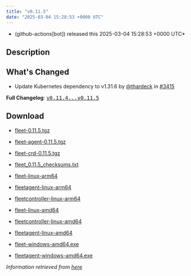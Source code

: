 ```yaml
---
title: "v0.11.5"
date: "2025-03-04 15:28:53 +0000 UTC"
---
```



* (github-actions[bot]) released this 2025-03-04 15:28:53 +0000 UTC*



## Description


<h2>What's Changed</h2>
<ul>
<li>Update Kubernetes dependency to v1.31.6 by <a class="user-mention notranslate" data-hovercard-type="user" data-hovercard-url="/users/thardeck/hovercard" data-octo-click="hovercard-link-click" data-octo-dimensions="link_type:self" href="https://github.com/thardeck">@thardeck</a> in <a class="issue-link js-issue-link" data-error-text="Failed to load title" data-id="2893703865" data-permission-text="Title is private" data-url="https://github.com/rancher/fleet/issues/3415" data-hovercard-type="pull_request" data-hovercard-url="/rancher/fleet/pull/3415/hovercard" href="https://github.com/rancher/fleet/pull/3415">#3415</a></li>
</ul>
<p><strong>Full Changelog</strong>: <a class="commit-link" href="https://github.com/rancher/fleet/compare/v0.11.4...v0.11.5"><tt>v0.11.4...v0.11.5</tt></a></p>



## Download


* [fleet-0.11.5.tgz](https://github.com/rancher/fleet/releases/download/v0.11.5/fleet-0.11.5.tgz)

* [fleet-agent-0.11.5.tgz](https://github.com/rancher/fleet/releases/download/v0.11.5/fleet-agent-0.11.5.tgz)

* [fleet-crd-0.11.5.tgz](https://github.com/rancher/fleet/releases/download/v0.11.5/fleet-crd-0.11.5.tgz)

* [fleet_0.11.5_checksums.txt](https://github.com/rancher/fleet/releases/download/v0.11.5/fleet_0.11.5_checksums.txt)

* [fleet-linux-arm64](https://github.com/rancher/fleet/releases/download/v0.11.5/fleet-linux-arm64)

* [fleetagent-linux-arm64](https://github.com/rancher/fleet/releases/download/v0.11.5/fleetagent-linux-arm64)

* [fleetcontroller-linux-arm64](https://github.com/rancher/fleet/releases/download/v0.11.5/fleetcontroller-linux-arm64)

* [fleet-linux-amd64](https://github.com/rancher/fleet/releases/download/v0.11.5/fleet-linux-amd64)

* [fleetcontroller-linux-amd64](https://github.com/rancher/fleet/releases/download/v0.11.5/fleetcontroller-linux-amd64)

* [fleetagent-linux-amd64](https://github.com/rancher/fleet/releases/download/v0.11.5/fleetagent-linux-amd64)

* [fleet-windows-amd64.exe](https://github.com/rancher/fleet/releases/download/v0.11.5/fleet-windows-amd64.exe)

* [fleetagent-windows-amd64.exe](https://github.com/rancher/fleet/releases/download/v0.11.5/fleetagent-windows-amd64.exe)




*Information retrieved from [here](https://github.com/rancher/fleet/releases/tag/v0.11.5)*

